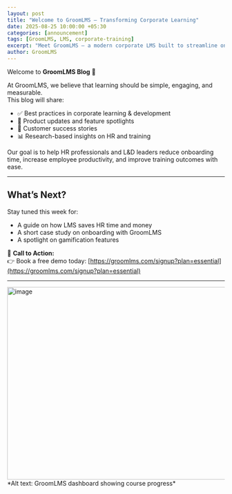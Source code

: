 ```yaml
---
layout: post
title: "Welcome to GroomLMS — Transforming Corporate Learning"
date: 2025-08-25 10:00:00 +05:30
categories: [announcement]
tags: [GroomLMS, LMS, corporate-training]
excerpt: "Meet GroomLMS — a modern corporate LMS built to streamline onboarding and employee development."
author: GroomLMS
---
```


Welcome to **GroomLMS Blog** 🎉  

At GroomLMS, we believe that learning should be simple, engaging, and measurable.  
This blog will share:

- ✅ Best practices in corporate learning & development  
- 🚀 Product updates and feature spotlights  
- 💬 Customer success stories  
- 📊 Research-based insights on HR and training  

Our goal is to help HR professionals and L&D leaders reduce onboarding time, increase employee productivity, and improve training outcomes with ease.

---

## What’s Next?
Stay tuned this week for:  
- A guide on how LMS saves HR time and money  
- A short case study on onboarding with GroomLMS  
- A spotlight on gamification features  

📢 **Call to Action:**  
👉 Book a free demo today: [https://groomlms.com/signup?plan=essential](https://groomlms.com/signup?plan=essential)

---

<img width="952" height="446" alt="image" src="https://github.com/user-attachments/assets/0e5ac156-3133-46ac-b473-0e76de36600f" />
*Alt text: GroomLMS dashboard showing course progress*
